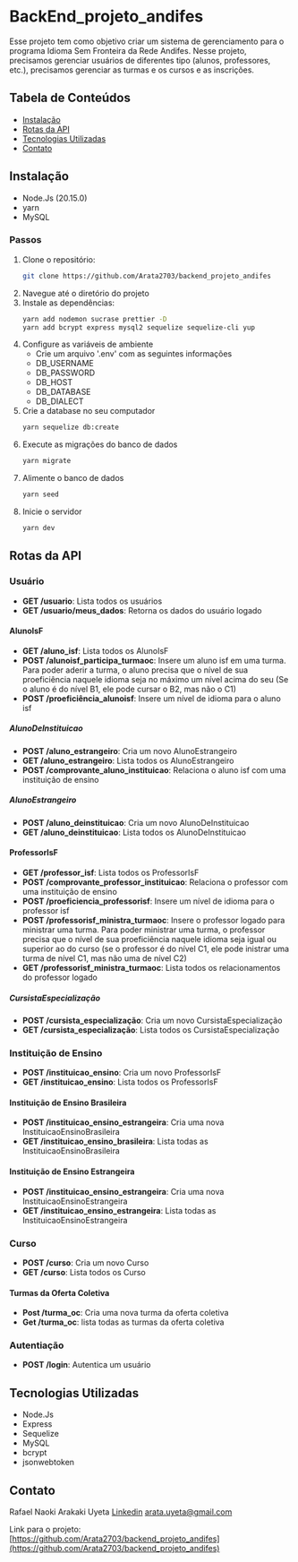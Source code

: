 # BackEnd_projeto_andifes

Esse projeto tem como objetivo criar um sistema de gerenciamento para o programa Idioma Sem Fronteira da Rede Andifes. Nesse projeto, precisamos gerenciar usuários de diferentes tipo (alunos, professores, etc.), precisamos gerenciar as turmas e os cursos e as inscrições.

## Tabela de Conteúdos
- [Instalação](#instalação)
- [Rotas da API](#rotas-da-api)
- [Tecnologias Utilizadas](#tecnologias-utilizadas)
- [Contato](#contato)

## Instalação
- Node.Js (20.15.0)
- yarn
- MySQL

### Passos
1. Clone o repositório:
   ```bash
   git clone https://github.com/Arata2703/backend_projeto_andifes
   ```
2. Navegue até o diretório do projeto
3. Instale as dependências:
   ```bash
   yarn add nodemon sucrase prettier -D
   yarn add bcrypt express mysql2 sequelize sequelize-cli yup
   ```
4. Configure as variáveis de ambiente
   - Crie um arquivo '.env' com as seguintes informações
   - DB_USERNAME
   - DB_PASSWORD
   - DB_HOST
   - DB_DATABASE
   - DB_DIALECT
5. Crie a database no seu computador
   ```bash
   yarn sequelize db:create
   ```
6. Execute as migrações do banco de dados
   ```bash
   yarn migrate
   ```
7. Alimente o banco de dados
   ```bash
   yarn seed
   ```
8. Inicie o servidor
   ```bash
   yarn dev
   ```

## Rotas da API
### Usuário
- **GET /usuario**: Lista todos os usuários
- **GET /usuario/meus_dados**: Retorna os dados do usuário logado
#### AlunoIsF
- **GET /aluno_isf**: Lista todos os AlunoIsF
- **POST /alunoisf_participa_turmaoc**: Insere um aluno isf em uma turma. Para poder aderir a turma, o aluno precisa que o nível de sua proeficiência naquele idioma seja no máximo um nível acima do seu (Se o aluno é do nível B1, ele pode cursar o B2, mas não o C1)
- **POST /proeficiência_alunoisf**: Insere um nível de idioma para o aluno isf
##### AlunoDeInstituicao
- **POST /aluno_estrangeiro**: Cria um novo AlunoEstrangeiro
- **GET /aluno_estrangeiro**: Lista todos os AlunoEstrangeiro
- **POST /comprovante_aluno_instituicao**: Relaciona o aluno isf com uma instituição de ensino
##### AlunoEstrangeiro
- **POST /aluno_deinstituicao**: Cria um novo AlunoDeInstituicao
- **GET /aluno_deinstituicao**: Lista todos os AlunoDeInstituicao
#### ProfessorIsF
- **GET /professor_isf**: Lista todos os ProfessorIsF
- **POST /comprovante_professor_instituicao**: Relaciona o professor com uma instituição de ensino
- **POST /proeficiencia_professorisf**: Insere um nível de idioma para o professor isf
- **POST /professorisf_ministra_turmaoc**: Insere o professor logado para ministrar uma turma. Para poder ministrar uma turma, o professor precisa que o nível de sua proeficiência naquele idioma seja igual ou superior ao do curso (se o professor é do nível C1, ele pode inistrar uma turma de nível C1, mas não uma de nível C2)
- **GET /professorisf_ministra_turmaoc**: Lista todos os relacionamentos do professor logado
##### CursistaEspecialização
- **POST /cursista_especialização**: Cria um novo CursistaEspecialização
- **GET /cursista_especialização**: Lista todos os CursistaEspecialização
### Instituição de Ensino
- **POST /instituicao_ensino**: Cria um novo ProfessorIsF
- **GET /instituicao_ensino**: Lista todos os ProfessorIsF
#### Instituição de Ensino Brasileira
- **POST /instituicao_ensino_estrangeira**: Cria uma nova InstituicaoEnsinoBrasileira
- **GET /instituicao_ensino_brasileira**: Lista todas as InstituicaoEnsinoBrasileira
#### Instituição de Ensino Estrangeira
- **POST /instituicao_ensino_estrangeira**: Cria uma nova InstituicaoEnsinoEstrangeira
- **GET /instituicao_ensino_estrangeira**: Lista todas as InstituicaoEnsinoEstrangeira
### Curso
- **POST /curso**: Cria um novo Curso
- **GET /curso**: Lista todos os Curso
#### Turmas da Oferta Coletiva
- **Post /turma_oc**: Cria uma nova turma da oferta coletiva
- **Get /turma_oc**: lista todas as turmas da oferta coletiva
### Autentiação
- **POST /login**: Autentica um usuário

## Tecnologias Utilizadas
- Node.Js
- Express
- Sequelize
- MySQL
- bcrypt
- jsonwebtoken

## Contato

Rafael Naoki Arakaki Uyeta
[Linkedin](https://www.linkedin.com/in/rafaeluyeta/)
arata.uyeta@gmail.com

Link para o projeto: [https://github.com/Arata2703/backend_projeto_andifes](https://github.com/Arata2703/backend_projeto_andifes)

